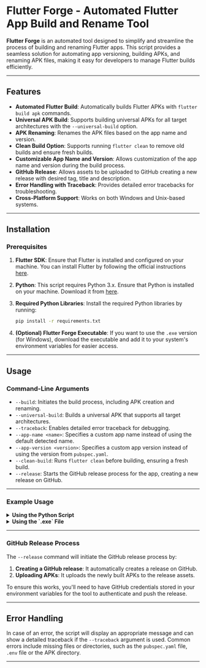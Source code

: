 # Flutter Forge - Automated Flutter App Build and Rename Tool

**Flutter Forge** is an automated tool designed to simplify and streamline the process of building and renaming Flutter apps. This script provides a seamless solution for automating app versioning, building APKs, and renaming APK files, making it easy for developers to manage Flutter builds efficiently.

---

## Features

- **Automated Flutter Build**: Automatically builds Flutter APKs with `flutter build apk` commands.
- **Universal APK Build**: Supports building universal APKs for all target architectures with the `--universal-build` option.
- **APK Renaming**: Renames the APK files based on the app name and version.
- **Clean Build Option**: Supports running `flutter clean` to remove old builds and ensure fresh builds.
- **Customizable App Name and Version**: Allows customization of the app name and version during the build process.
- **GitHub Release**: Allows assets to be uploaded to GitHub creating a new release with desired tag, title and description.
- **Error Handling with Traceback**: Provides detailed error tracebacks for troubleshooting.
- **Cross-Platform Support**: Works on both Windows and Unix-based systems.

---

## Installation

### Prerequisites

1. **Flutter SDK**: Ensure that Flutter is installed and configured on your machine. You can install Flutter by following the official instructions [here](https://flutter.dev/docs/get-started/install).
   
2. **Python**: This script requires Python 3.x. Ensure that Python is installed on your machine. Download it from [here](https://www.python.org/downloads/).

3. **Required Python Libraries**:
   Install the required Python libraries by running:
   ```bash
   pip install -r requirements.txt
   ```

4. **(Optional) Flutter Forge Executable**: If you want to use the `.exe` version (for Windows), download the executable and add it to your system's environment variables for easier access.

---

## Usage

### Command-Line Arguments

- `--build`: Initiates the build process, including APK creation and renaming.
- `--universal-build`: Builds a universal APK that supports all target architectures.
- `--traceback`: Enables detailed error traceback for debugging.
- `--app-name <name>`: Specifies a custom app name instead of using the default detected name.
- `--app-version <version>`: Specifies a custom app version instead of using the version from `pubspec.yaml`.
- `--clean-build`: Runs `flutter clean` before building, ensuring a fresh build.
- `--release`: Starts the GitHub release process for the app, creating a new release on GitHub.

---

### Example Usage

<details>
<summary><strong>Using the Python Script</strong></summary>

1. **Basic Build (with default settings):**
   ```bash
   python script.py --build
   ```

2. **Universal Build:**
   Build a universal APK.
   ```bash
   python script.py --universal-build
   ```

3. **Start GitHub Release Process:**
   This command triggers the process to create a GitHub release and upload the APK to the release assets.
   > The apk files should be present inside the default folder for standalone release command to work without build command
   ```bash
   python script.py --release
   ```

4. **Build with Custom App Name:**
   Specify a custom app name.
   ```bash
   python script.py --build --app-name "MyApp"
   ```

5. **Build with Custom App Version:**
   Specify a custom app version.
   ```bash
   python script.py --build --app-version "v2.0.0"
   ```

6. **Build with Flutter Clean:**
   Run `flutter clean` before building.
   ```bash
   python script.py --build --clean-build
   ```

7. **Universal Build with Custom App Name:**
   Build a universal APK with a custom app name.
   ```bash
   python script.py --universal-build --app-name "MyApp"
   ```

8. **Build with Traceback (for detailed error output):**
   Enable traceback for detailed error logs.
   ```bash
   python script.py --build --traceback
   ```

9. **Start GitHub Release Process with All Options:**
   Trigger the GitHub release process, with custom app name, version, cleaning, and traceback.
   ```bash
   python script.py --build --universal-build --release --app-name "MyApp" --app-version "v4.0.0" --clean-build --traceback
   ```

</details>

<details>
<summary><strong>Using the `.exe` File</strong></summary>

1. **Start GitHub Release Process:**
   This command triggers the GitHub release process, creating a new release and uploading the APK to the release assets.
   ```bash
   flutterforge.exe --release
   ```

2. **Universal Build:**
   Build a universal APK.
   ```bash
   flutterforge.exe --universal-build
   ```

3. **Start GitHub Release Process:**
   This command triggers the process to create a GitHub release and upload the APK to the release assets.
   > The apk files should be present inside the default folder for standalone release command to work without build command
   ```bash
   flutterforge.exe --release
   ```

4. **Build with Custom App Name:**
   Specify a custom app name.
   ```bash
   flutterforge.exe --build --app-name "MyApp"
   ```

5. **Build with Custom App Version:**
   Specify a custom app version.
   ```bash
   flutterforge.exe --build --app-version "v2.0.0"
   ```

6. **Build with Flutter Clean:**
   Run `flutter clean` before building.
   ```bash
   flutterforge.exe --build --clean-build
   ```

7. **Universal Build with Custom App Name:**
   Build a universal APK with a custom app name.
   ```bash
   flutterforge.exe --universal-build --app-name "MyApp"
   ```

8. **Build with Traceback (for detailed error output):**
   Enable traceback for detailed error logs.
   ```bash
   flutterforge.exe --build --traceback
   ```

9. **Start GitHub Release Process with All Options:**
   Trigger the GitHub release process, with custom app name, version, cleaning, and traceback.
   ```bash
   flutterforge.exe --build --universal-build --release --app-name "MyApp" --app-version "v4.0.0" --clean-build --traceback
   ```

</details>

---

### GitHub Release Process

The `--release` command will initiate the GitHub release process by:

1. **Creating a GitHub release**: It automatically creates a release on GitHub.
2. **Uploading APKs**: It uploads the newly built APKs to the release assets.

To ensure this works, you'll need to have GitHub credentials stored in your environment variables for the tool to authenticate and push the release.

---

## Error Handling

In case of an error, the script will display an appropriate message and can show a detailed traceback if the `--traceback` argument is used. Common errors include missing files or directories, such as the `pubspec.yaml` file, `.env` file or the APK directory.

---